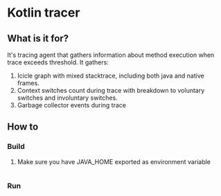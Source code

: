 # Kotlin tracer
## What is it for?
It's tracing agent that gathers information about method execution when trace exceeds threshold. It gathers: 
1. Icicle graph with mixed stacktrace, including both java and native frames.
2. Context switches count during trace with breakdown to voluntary switches and involuntary switches.
3. Garbage collector events during trace

## How to 

### Build
1. Make sure you have JAVA_HOME exported as environment variable
```bash

```

### Run
